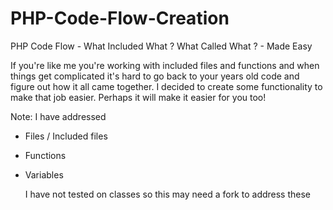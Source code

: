 # PHP-Code-Flow-Creation
PHP Code Flow - What Included What ?  What Called What ? - Made Easy

If you're like me you're working with included files and functions and when things get complicated it's hard to go back to your years old code and figure out how it all came together.   I decided to create some functionality to make that job easier.  Perhaps it will make it easier for you too!

Note: I have addressed 
* Files / Included files
* Functions
* Variables

  I have not tested on classes so this may need a fork to address these
